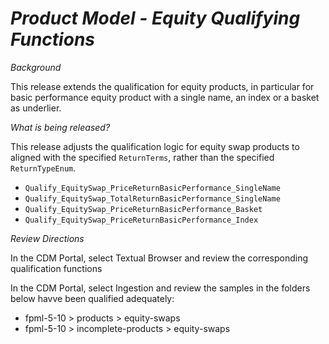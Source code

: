 # *Product Model - Equity Qualifying Functions*

_Background_

This release extends the qualification for equity products, in particular for basic performance equity product with a single name, an index or a basket as underlier.

_What is being released?_

This release adjusts the qualification logic for equity swap products to aligned with the specified `ReturnTerms`, rather than the specified `ReturnTypeEnum`. 

- `Qualify_EquitySwap_PriceReturnBasicPerformance_SingleName`
- `Qualify_EquitySwap_TotalReturnBasicPerformance_SingleName`
- `Qualify_EquitySwap_PriceReturnBasicPerformance_Basket`
- `Qualify_EquitySwap_PriceReturnBasicPerformance_Index`

_Review Directions_

In the CDM Portal, select Textual Browser and review the corresponding qualification functions 

In the CDM Portal, select Ingestion and review the samples in the folders below havve been qualified adequately:

- fpml-5-10 > products > equity-swaps
- fpml-5-10 > incomplete-products > equity-swaps

